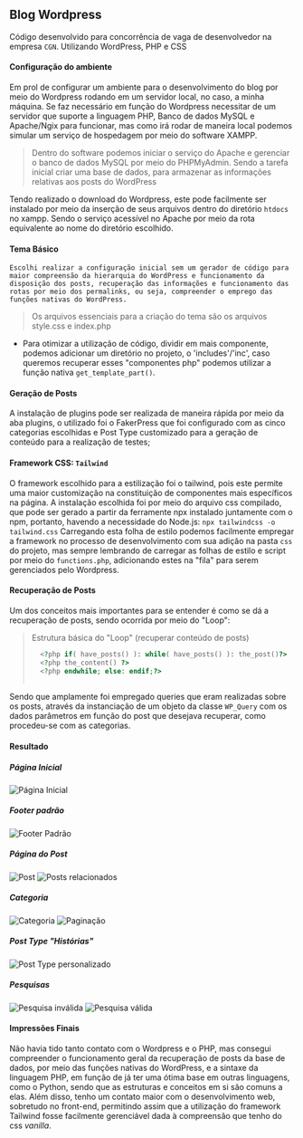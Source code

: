 ## Blog Wordpress
Código desenvolvido para concorrência de vaga de desenvolvedor na empresa `CGN`. Utilizando WordPress, PHP e CSS

#### Configuração do ambiente

Em prol de configurar um ambiente para o desenvolvimento do blog por meio do Wordpress rodando em um servidor local, no caso, a minha máquina. Se faz necessário em função do Wordpress necessitar de um servidor que suporte a linguagem PHP, Banco de dados MySQL e Apache/Ngix para funcionar, mas como irá rodar de maneira local podemos simular um serviço de hospedagem por meio do software XAMPP.

> Dentro do software podemos iniciar o serviço do Apache e gerenciar o banco de dados MySQL por meio do PHPMyAdmin. Sendo a tarefa inicial criar uma base de dados, para armazenar as informações relativas aos posts do WordPress

Tendo realizado o download do Wordpress, este pode facilmente ser instalado por meio da inserção de seus arquivos dentro do diretório `htdocs` no xampp. Sendo o serviço acessível no Apache por meio da rota equivalente ao nome do diretório escolhido.

#### Tema Básico
    Escolhi realizar a configuração inicial sem um gerador de código para maior compreensão da hierarquia do WordPress e funcionamento da disposição dos posts, recuperação das informações e funcionamento das rotas por meio dos permalinks, ou seja, compreender o emprego das funções nativas do WordPress.
> Os arquivos essenciais para a criação do tema são os arquivos style.css e index.php
- Para otimizar a utilização de código, dividir em mais componente, podemos adicionar um diretório no projeto, o 'includes'/'inc', caso queremos recuperar esses "componentes php" podemos utilizar a função nativa `get_template_part()`. 

#### Geração de Posts
A instalação de plugins pode ser realizada de maneira rápida por meio da aba plugins, o utilizado foi o FakerPress que foi configurado com as cinco categorias escolhidas e Post Type customizado para a geração de conteúdo para a realização de testes;


#### Framework CSS: `Tailwind`
O framework escolhido para a estilização foi o tailwind, pois este permite uma maior customização na constituição de componentes mais específicos na página. A instalação escolhida foi por meio do arquivo css compilado, que pode ser  gerado a partir da ferramente npx instalado juntamente com o npm, portanto, havendo a necessidade do Node.js:
    `npx tailwindcss -o tailwind.css`
Carregando esta folha de estilo podemos facilmente empregar a framework no processo de desenvolvimento com sua adição na pasta `css` do projeto, mas sempre lembrando de carregar as folhas de estilo e script por meio do `functions.php`, adicionando estes na "fila" para serem gerenciados pelo Wordpress.

#### Recuperação de Posts
Um dos conceitos mais importantes para se entender é como se dá a recuperação de posts, sendo ocorrida por meio do "Loop":

> Estrutura básica do "Loop" (recuperar conteúdo de posts)
> ```php
>   <?php if( have_posts() ): while( have_posts() ): the_post()?>
>   <?php the_content() ?>
>   <?php endwhile; else: endif;?>
>   
> ```

Sendo que amplamente foi empregado queries que eram realizadas sobre os posts, através da instanciação de um objeto da classe `WP_Query` com os dados parâmetros em função do post que desejava recuperar, como procedeu-se com as categorias.

#### Resultado
##### Página Inicial
![Página Inicial](./screenshots-page/index.png)
##### Footer padrão
![Footer Padrão](./screenshots-page/footer.png)
##### Página do Post
![Post](./screenshots-page/post-top.png)
![Posts relacionados](./screenshots-page/post-bottom.png)

##### Categoria
![Categoria](./screenshots-page/category.png)
![Paginação](./screenshots-page/category-pagination.png)

##### Post Type "Histórias"
![Post Type personalizado](./screenshots-page/post-stories.png)

##### Pesquisas
![Pesquisa inválida](./screenshots-page/search-not-found.png)
![Pesquisa válida](./screenshots-page/search-results.png)

#### Impressões Finais
Não havia tido tanto contato com o Wordpress e o PHP, mas consegui compreender o funcionamento geral da recuperação de posts da base de dados, por meio das funções nativas do WordPress, e a sintaxe da linguagem PHP, em função de já ter uma ótima base em outras linguagens, como o Python, sendo que as estruturas e conceitos em si são comuns a elas. Além disso, tenho um contato maior com o desenvolvimento web, sobretudo no front-end, permitindo assim que a utilização do framework Tailwind fosse facilmente gerenciável dada à compreensão que tenho do css *vanilla*.